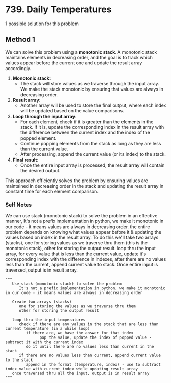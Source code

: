 # 739. Daily Temperatures

1 possible solution for this problem  

## Method 1

We can solve this problem using a **monotonic stack**. A monotonic stack maintains elements in decreasing order, and the goal is to track which values appear before the current one and update the result array accordingly.

1. **Monotonic stack**:
   - The stack will store values as we traverse through the input array. We make the stack monotonic by ensuring that values are always in decreasing order.
2. **Result array**:
   - Another array will be used to store the final output, where each index will be updated based on the value comparisons.
3. **Loop through the input array**:
   - For each element, check if it is greater than the elements in the stack. If it is, update the corresponding index in the result array with the difference between the current index and the index of the popped element.
   - Continue popping elements from the stack as long as they are less than the current value.
   - After processing, append the current value (or its index) to the stack.
4. **Final result**:
   - Once the entire input array is processed, the result array will contain the desired output.

This approach efficiently solves the problem by ensuring values are maintained in decreasing order in the stack and updating the result array in constant time for each element comparison.

### Self Notes
We can use stack (monotonic stack) to solve the problem in an effective manner, It's not a prefix implementation in python, we make it monotonic in our code - it means values are always in decreasing order. the entire problem depends on knowing what values appear before it & updating the values based on index in the result array. To do this we'll take two arrays (stacks), one for storing values as we traverse thru them (this is the monotonic stack), other for storing the output result. loop thru the input array, for every value that is less than the current value, update it's corresponding index with the difference in indexes, after there are no values less than the current, append current value to stack. Once entire input is traversed, output is in result array.

```
"""
   Use stack (monotonic stack) to solve the problem
      It's not a prefix implementation in python, we make it monotonic in our code - it means values are always in decreasing order

   Create two arrays (stacks) 
      one for storing the values as we traverse thru them
      other for storing the output result

   loop thru the input temperatures
      check if there are any values in the stack that are less than current temperature (in a while loop)
         if there are, we have the answer for that index
               pop the value, update the index of popped value - subtract it with the current index
         do it until there are no values less than current in the stack
      if there are no values less than current, append current value to the stack
         append in the format (temperature, index) - use to subtract index value with current index while updating result array
   once traversed thru all the input, output is in result array
"""
```
